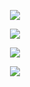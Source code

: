 <p align="center">
  <a href="https://github.com/rekyryan/">
    <img src="https://readme-typing-svg.demolab.com?font=Fira+Code&size=25&pause=1000&color=E75C00FF&center=true&vCenter=true&width=440&lines=Dump+repository...">
  </a>
</p>

<p align="center">
  <a href="https://github.com/rekyryan/">
    <img src="https://komarev.com/ghpvc/?username=rekyryan&color=red&style=plastic&label=👀">
  </a>
</p>

<p align="center">
  <a href="https://github.com/rekyryan/">
    <img src="https://github-readme-streak-stats.herokuapp.com?user=rekyryan&count_private=true&background=0d1117&theme=codestackr&hide_border=true&date_format=j%20M%5B%20Y%5D">
  </a>
</p>

<p align="center">
  <a href="https://github.com/rekyryan/">
    <img src="https://github-readme-stats.vercel.app/api?username=rekyryan&count_private=true&bg_color=0d1117&hide_border=true&show_icons=true&theme=codeSTACKr">
  </a>
</p>
